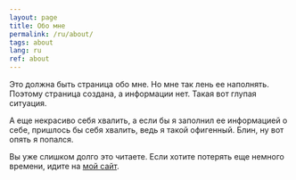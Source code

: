```yaml
---
layout: page
title: Обо мне
permalink: /ru/about/
tags: about
lang: ru
ref: about
---
```


Это должна быть страница обо мне. Но мне так лень ее наполнять. Поэтому страница создана, а информации нет. Такая вот глупая ситуация.

А еще некрасиво себя хвалить, а если бы я заполнил ее информацией о себе, пришлось бы себя хвалить, ведь я такой офигенный. Блин, ну вот опять я попался.

Вы уже слишком долго это читаете. Если хотите потерять еще немного времени, идите на [мой сайт](http://aksenov.in).